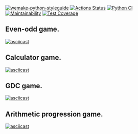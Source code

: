 [![wemake-python-styleguide](https://img.shields.io/badge/style-wemake-000000.svg)](https://github.com/wemake-services/wemake-python-styleguide)
[![Actions Status](https://github.com/RamiGaggi/python-project-lvl1/workflows/hexlet-check/badge.svg)](https://github.com/RamiGaggi/python-project-lvl1/actions)
[![Python CI](https://github.com/RamiGaggi/python-project-lvl1/workflows/game-check/badge.svg)](https://github.com/RamiGaggi/python-project-lvl1/actions/workflows/game-check.yml)
[![Maintainability](https://api.codeclimate.com/v1/badges/a99a88d28ad37a79dbf6/maintainability)](https://codeclimate.com/github/RamiGaggi/python-project-lvl1)
[![Test Coverage](https://api.codeclimate.com/v1/badges/a99a88d28ad37a79dbf6/test_coverage)](https://codeclimate.com/github/RamiGaggi/python-project-lvl1/test_coverage)

## Even-odd game.
[![asciicast](https://asciinema.org/a/9XxItuNcEjMQkhfaZQ5FNpeg8.svg)](https://asciinema.org/a/9XxItuNcEjMQkhfaZQ5FNpeg8)

## Calculator game.
[![asciicast](https://asciinema.org/a/bmCmFlHhVXz6k07Wy4lGrKXwl.svg)](https://asciinema.org/a/bmCmFlHhVXz6k07Wy4lGrKXwl)

## GDC game.
[![asciicast](https://asciinema.org/a/gWG1R6K2SnGmrjcinLjifZRz3.svg)](https://asciinema.org/a/gWG1R6K2SnGmrjcinLjifZRz3)
## Arithmetic progression game.
[![asciicast](https://asciinema.org/a/3nTWp3NJ2OwGcTqYA5qgbNMrv.svg)](https://asciinema.org/a/3nTWp3NJ2OwGcTqYA5qgbNMrv)
